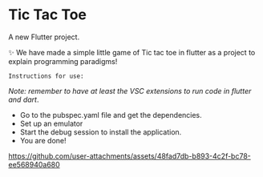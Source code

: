 # Tic Tac Toe

A new Flutter project.

:sparkles: We have made a simple little game of Tic tac toe in flutter as a project to explain programming paradigms! 

`Instructions for use:`

*Note: remember to have at least the VSC extensions to run code in flutter and dart*.

- Go to the pubspec.yaml file and get the dependencies.
- Set up an emulator
- Start the debug session to install the application. 
- You are done!

https://github.com/user-attachments/assets/48fad7db-b893-4c2f-bc78-ee568940a680
